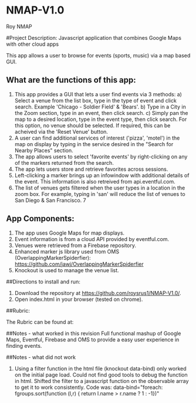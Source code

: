 # NMAP-V1.0
Roy NMAP


#Project Description: Javascript application that combines Google Maps with other cloud apps


This app allows a user to browse for events (sports, music) via a map based GUI.

## What are the functions of this app:
1. This app provides a GUI that lets a user find events via 3 methods:
    a) Select a venue from the list box, type in the type of event and click search.  Example 'Chicago - Soldier Field' & 'Bears'.
    b) Type in a City in the Zoom section, type in an event, then click search.
    c) Simply pan the map to a desired location, type in the event type, then click search.  For this option,
        no venue should be selected.  If required, this can be acheived via the 'Reset Venue' button.
2.  A user can find additional services of interest ('pizza', 'motel') in the map on display by typing in the service desired
    in the "Search for Nearby Places" section.
3.  The app allows users to select 'favorite events' by right-clicking on any of the markers returned from the search.
4.  The app lets users store and retrieve favorites across sessions.
5.  Left-clicking a marker brings up an infowindow with additional details of the event.  This information is also retreived
       from api.eventful.com.
6.  The list of venues gets filtered when the user types in a location in the zoom box.  For example, typing in 'san' will reduce the list of venues to San Diego & San Francisco.
7

## App Components:
1. The app uses Google Maps for map displays.
2. Event information is from a cloud API provided by eventful.com.
3. Venues were retrieved from a Firebase repository.
4. Enhanced marker js library used from OMS (OverlappingMarkerSpiderfier):
    https://github.com/jawj/OverlappingMarkerSpiderfier
5. Knockout is used to manage the venue list.


##Directions to install and run:
1. Download the repository at https://github.com/roysrus1/NMAP-V1.0/.
2. Open index.html in your browser (tested on chrome).


##Rubric:

The Rubric can be found at:  <a href="https://review.udacity.com/#!/rubrics/17/view"></a>

##Notes - what worked in this revision
Full functional mashup of Google Maps, Eventful, Firebase and OMS to provide a easy user experience in finding events.


##Notes - what did not work
1) Using a filter function in the html file (knockout data-bind) only worked on the initial page load.  Could not find good tools to debug the function in html.  Shifted the filter to a javascript function on the observable array to get it to work consistently.  Code was:  data-bind="foreach: fgroups.sort(function (l,r) { return l.name > r.name ? 1 : -1})"
